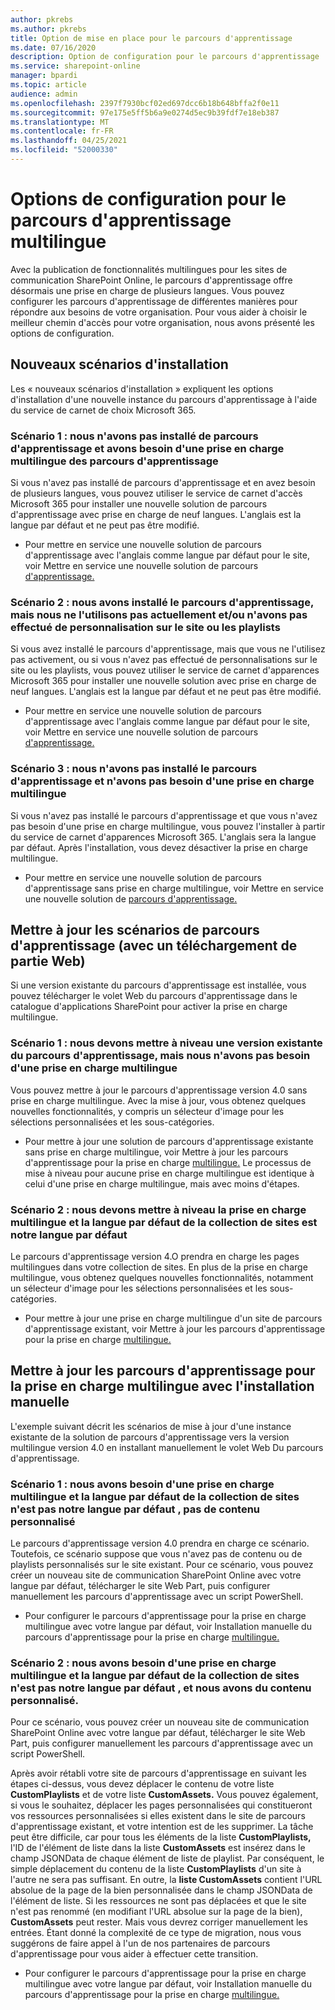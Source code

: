 ```yaml
---
author: pkrebs
ms.author: pkrebs
title: Option de mise en place pour le parcours d'apprentissage
ms.date: 07/16/2020
description: Option de configuration pour le parcours d'apprentissage
ms.service: sharepoint-online
manager: bpardi
ms.topic: article
audience: admin
ms.openlocfilehash: 2397f7930bcf02ed697dcc6b18b648bffa2f0e11
ms.sourcegitcommit: 97e175e5ff5b6a9e0274d5ec9b39fdf7e18eb387
ms.translationtype: MT
ms.contentlocale: fr-FR
ms.lasthandoff: 04/25/2021
ms.locfileid: "52000330"
---
```

# <a name="configuration-options-for-multilingual-learning-pathways"></a>Options de configuration pour le parcours d'apprentissage multilingue
Avec la publication de fonctionnalités multilingues pour les sites de communication SharePoint Online, le parcours d'apprentissage offre désormais une prise en charge de plusieurs langues. Vous pouvez configurer les parcours d'apprentissage de différentes manières pour répondre aux besoins de votre organisation. Pour vous aider à choisir le meilleur chemin d'accès pour votre organisation, nous avons présenté les options de configuration. 

## <a name="new-install-scenarios"></a>Nouveaux scénarios d'installation
Les « nouveaux scénarios d'installation » expliquent les options d'installation d'une nouvelle instance du parcours d'apprentissage à l'aide du service de carnet de choix Microsoft 365. 

### <a name="scenario-1-we-have-not-installed-learning-pathways-and-need-learning-pathways-multilingual-support"></a>Scénario 1 : nous n'avons pas installé de parcours d'apprentissage et avons besoin d'une prise en charge multilingue des parcours d'apprentissage 
Si vous n'avez pas installé de parcours d'apprentissage et en avez besoin de plusieurs langues, vous pouvez utiliser le service de carnet d'accès Microsoft 365 pour installer une nouvelle solution de parcours d'apprentissage avec prise en charge de neuf langues. L'anglais est la langue par défaut et ne peut pas être modifié. 
- Pour mettre en service une nouvelle solution de parcours d'apprentissage avec l'anglais comme langue par défaut pour le site, voir Mettre en service une nouvelle solution de parcours [d'apprentissage.](custom_provision.md)

### <a name="scenario-2-we-installed-learning-pathways-but-arent-currently-using-it-andor-havent-made-any-customization-to-the-site-or-playlists"></a>Scénario 2 : nous avons installé le parcours d'apprentissage, mais nous ne l'utilisons pas actuellement et/ou n'avons pas effectué de personnalisation sur le site ou les playlists 
Si vous avez installé le parcours d'apprentissage, mais que vous ne l'utilisez pas activement, ou si vous n'avez pas effectué de personnalisations sur le site ou les playlists, vous pouvez utiliser le service de carnet d'apparences Microsoft 365 pour installer une nouvelle solution avec prise en charge de neuf langues. L'anglais est la langue par défaut et ne peut pas être modifié. 
- Pour mettre en service une nouvelle solution de parcours d'apprentissage avec l'anglais comme langue par défaut pour le site, voir Mettre en service une nouvelle solution de parcours [d'apprentissage.](custom_provision.md)

### <a name="scenario-3-we-havent-installed-learning-pathways-and-dont-need-multilingual-support"></a>Scénario 3 : nous n'avons pas installé le parcours d'apprentissage et n'avons pas besoin d'une prise en charge multilingue 
Si vous n'avez pas installé le parcours d'apprentissage et que vous n'avez pas besoin d'une prise en charge multilingue, vous pouvez l'installer à partir du service de carnet d'apparences Microsoft 365. L'anglais sera la langue par défaut. Après l'installation, vous devez désactiver la prise en charge multilingue. 
- Pour mettre en service une nouvelle solution de parcours d'apprentissage sans prise en charge multilingue, voir Mettre en service une nouvelle solution de [parcours d'apprentissage.](custom_provision.md)

## <a name="update-learning-pathways-with-a-web-part-upload-scenarios"></a>Mettre à jour les scénarios de parcours d'apprentissage (avec un téléchargement de partie Web)
Si une version existante du parcours d'apprentissage est installée, vous pouvez télécharger le volet Web du parcours d'apprentissage dans le catalogue d'applications SharePoint pour activer la prise en charge multilingue. 

### <a name="scenario-1-we-need-to-upgrade-an-existing-version-of-learning-pathways-but-dont-need-multilingual-support"></a>Scénario 1 : nous devons mettre à niveau une version existante du parcours d'apprentissage, mais nous n'avons pas besoin d'une prise en charge multilingue
Vous pouvez mettre à jour le parcours d'apprentissage version 4.0 sans prise en charge multilingue. Avec la mise à jour, vous obtenez quelques nouvelles fonctionnalités, y compris un sélecteur d'image pour les sélections personnalisées et les sous-catégories. 

- Pour mettre à jour une solution de parcours d'apprentissage existante sans prise en charge multilingue, voir Mettre à jour les parcours d'apprentissage pour la prise en charge [multilingue.](custom_update.md) Le processus de mise à niveau pour aucune prise en charge multilingue est identique à celui d'une prise en charge multilingue, mais avec moins d'étapes. 

### <a name="scenario-2-we-need-to-upgrade-to-multilingual-support-and-the-default-language-of-the-site-collection-is-our-default-language"></a>Scénario 2 : nous devons mettre à niveau la prise en charge multilingue et la langue par défaut de la collection de sites est notre langue par défaut
Le parcours d'apprentissage version 4.O prendra en charge les pages multilingues dans votre collection de sites. En plus de la prise en charge multilingue, vous obtenez quelques nouvelles fonctionnalités, notamment un sélecteur d'image pour les sélections personnalisées et les sous-catégories. 
- Pour mettre à jour une prise en charge multilingue d'un site de parcours d'apprentissage existant, voir Mettre à jour les parcours d'apprentissage pour la prise en charge [multilingue.](custom_update.md) 

## <a name="update-learning-pathways-for-multilingual-support-with-manual-install"></a>Mettre à jour les parcours d'apprentissage pour la prise en charge multilingue avec l'installation manuelle 
L'exemple suivant décrit les scénarios de mise à jour d'une instance existante de la solution de parcours d'apprentissage vers la version multilingue version 4.0 en installant manuellement le volet Web Du parcours d'apprentissage. 

### <a name="scenario-1-we-need-multilingual-support-and-the-default-language-of-the-site-collection-is-not-our-default-language--no-custom-content"></a>Scénario 1 : nous avons besoin d'une prise en charge multilingue et la langue par défaut de la collection de sites n'est pas notre langue par défaut , pas de contenu personnalisé 
Le parcours d'apprentissage version 4.0 prendra en charge ce scénario. Toutefois, ce scénario suppose que vous n'avez pas de contenu ou de playlists personnalisés sur le site existant. Pour ce scénario, vous pouvez créer un nouveau site de communication SharePoint Online avec votre langue par défaut, télécharger le site Web Part, puis configurer manuellement les parcours d'apprentissage avec un script PowerShell. 
- Pour configurer le parcours d'apprentissage pour la prise en charge multilingue avec votre langue par défaut, voir Installation manuelle du parcours d'apprentissage pour la prise en charge [multilingue.](custom_manualsetup.md)

### <a name="scenario-2-we-need-multilingual-support-and-the-default-language-of-the-site-collection-is-not-our-default-language--plus-we-have-custom-content"></a>Scénario 2 : nous avons besoin d'une prise en charge multilingue et la langue par défaut de la collection de sites n'est pas notre langue par défaut , et nous avons du contenu personnalisé. 
Pour ce scénario, vous pouvez créer un nouveau site de communication SharePoint Online avec votre langue par défaut, télécharger le site Web Part, puis configurer manuellement les parcours d'apprentissage avec un script PowerShell. 

Après avoir rétabli votre site de parcours d'apprentissage en suivant les étapes ci-dessus, vous devez déplacer le contenu de votre liste **CustomPlaylists** et de votre liste **CustomAssets.** Vous pouvez également, si vous le souhaitez, déplacer les pages personnalisées qui constitueront vos ressources personnalisées si elles existent dans le site de parcours d'apprentissage existant, et votre intention est de les supprimer. La tâche peut être difficile, car pour tous les éléments de la liste **CustomPlaylists,** l'ID de l'élément de liste dans la liste **CustomAssets** est insérez dans le champ JSONData de chaque élément de liste de playlist. Par conséquent, le simple déplacement du contenu de la liste **CustomPlaylists** d'un site à l'autre ne sera pas suffisant. En outre, la **liste CustomAssets** contient l'URL absolue de la page de la bien personnalisée dans le champ JSONData de l'élément de liste. Si les ressources ne sont pas déplacées et que le site n'est pas renommé (en modifiant l'URL absolue sur la page de la bien), **CustomAssets** peut rester. Mais vous devrez corriger manuellement les entrées. Étant donné la complexité de ce type de migration, nous vous suggérons de faire appel à l'un de nos partenaires de parcours d'apprentissage pour vous aider à effectuer cette transition.
- Pour configurer le parcours d'apprentissage pour la prise en charge multilingue avec votre langue par défaut, voir Installation manuelle du parcours d'apprentissage pour la prise en charge [multilingue.](custom_manualsetup.md)